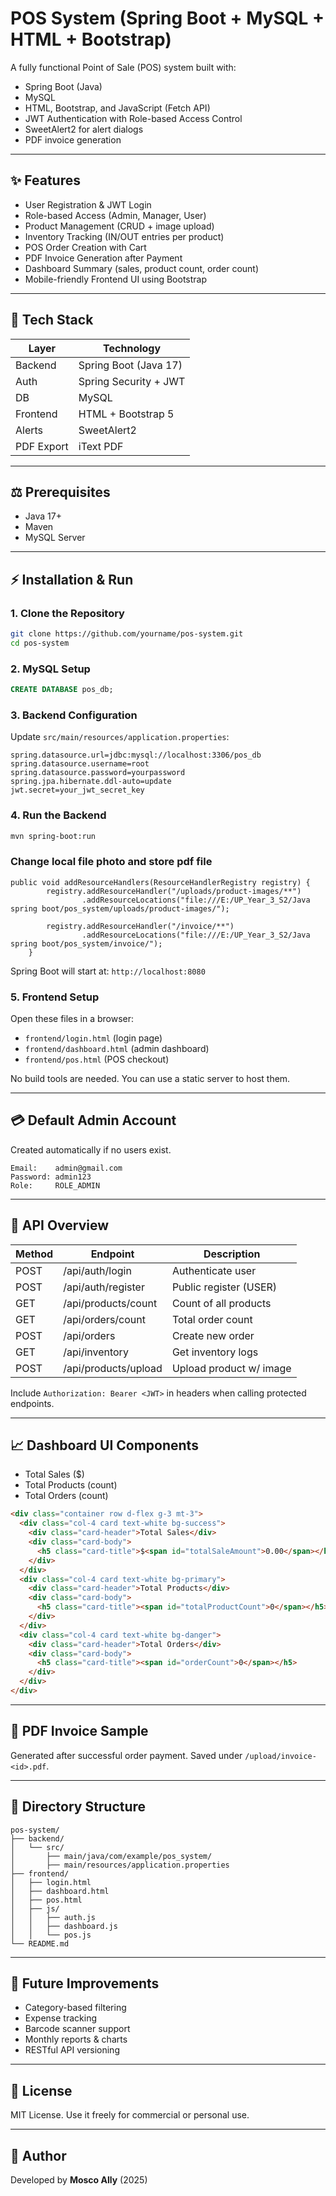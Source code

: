# POS System (Spring Boot + MySQL + HTML + Bootstrap)

A fully functional Point of Sale (POS) system built with:

* Spring Boot (Java)
* MySQL
* HTML, Bootstrap, and JavaScript (Fetch API)
* JWT Authentication with Role-based Access Control
* SweetAlert2 for alert dialogs
* PDF invoice generation

---

## ✨ Features

* User Registration & JWT Login
* Role-based Access (Admin, Manager, User)
* Product Management (CRUD + image upload)
* Inventory Tracking (IN/OUT entries per product)
* POS Order Creation with Cart
* PDF Invoice Generation after Payment
* Dashboard Summary (sales, product count, order count)
* Mobile-friendly Frontend UI using Bootstrap

---

## 🔧 Tech Stack

| Layer      | Technology            |
| ---------- | --------------------- |
| Backend    | Spring Boot (Java 17) |
| Auth       | Spring Security + JWT |
| DB         | MySQL                 |
| Frontend   | HTML + Bootstrap 5    |
| Alerts     | SweetAlert2           |
| PDF Export | iText PDF             |

---

## ⚖️ Prerequisites

* Java 17+
* Maven
* MySQL Server

---

## ⚡ Installation & Run

### 1. Clone the Repository

```bash
git clone https://github.com/yourname/pos-system.git
cd pos-system
```

### 2. MySQL Setup

```sql
CREATE DATABASE pos_db;
```

### 3. Backend Configuration

Update `src/main/resources/application.properties`:

```properties
spring.datasource.url=jdbc:mysql://localhost:3306/pos_db
spring.datasource.username=root
spring.datasource.password=yourpassword
spring.jpa.hibernate.ddl-auto=update
jwt.secret=your_jwt_secret_key
```

### 4. Run the Backend

```bash
mvn spring-boot:run
```
### Change local file photo and store pdf file 
```
public void addResourceHandlers(ResourceHandlerRegistry registry) {
        registry.addResourceHandler("/uploads/product-images/**")
                .addResourceLocations("file:///E:/UP_Year_3_S2/Java spring boot/pos_system/uploads/product-images/");

        registry.addResourceHandler("/invoice/**")
                .addResourceLocations("file:///E:/UP_Year_3_S2/Java spring boot/pos_system/invoice/");
    }
```
Spring Boot will start at: `http://localhost:8080`

### 5. Frontend Setup

Open these files in a browser:

* `frontend/login.html` (login page)
* `frontend/dashboard.html` (admin dashboard)
* `frontend/pos.html` (POS checkout)

No build tools are needed. You can use a static server to host them.

---

## 💳 Default Admin Account

Created automatically if no users exist.

```text
Email:    admin@gmail.com
Password: admin123
Role:     ROLE_ADMIN
```

---

## 📄 API Overview

| Method | Endpoint             | Description             |
| ------ | -------------------- | ----------------------- |
| POST   | /api/auth/login      | Authenticate user       |
| POST   | /api/auth/register   | Public register (USER)  |
| GET    | /api/products/count  | Count of all products   |
| GET    | /api/orders/count    | Total order count       |
| POST   | /api/orders          | Create new order        |
| GET    | /api/inventory       | Get inventory logs      |
| POST   | /api/products/upload | Upload product w/ image |

Include `Authorization: Bearer <JWT>` in headers when calling protected endpoints.

---

## 📈 Dashboard UI Components

* Total Sales (\$)
* Total Products (count)
* Total Orders (count)

```html
<div class="container row d-flex g-3 mt-3">
  <div class="col-4 card text-white bg-success">
    <div class="card-header">Total Sales</div>
    <div class="card-body">
      <h5 class="card-title">$<span id="totalSaleAmount">0.00</span></h5>
    </div>
  </div>
  <div class="col-4 card text-white bg-primary">
    <div class="card-header">Total Products</div>
    <div class="card-body">
      <h5 class="card-title"><span id="totalProductCount">0</span></h5>
    </div>
  </div>
  <div class="col-4 card text-white bg-danger">
    <div class="card-header">Total Orders</div>
    <div class="card-body">
      <h5 class="card-title"><span id="orderCount">0</span></h5>
    </div>
  </div>
</div>
```

---

## 💌 PDF Invoice Sample

Generated after successful order payment. Saved under `/upload/invoice-<id>.pdf`.

---

## 📁 Directory Structure

```
pos-system/
├── backend/
│   └── src/
│       ├── main/java/com/example/pos_system/
│       ├── main/resources/application.properties
├── frontend/
│   ├── login.html
│   ├── dashboard.html
│   ├── pos.html
│   ├── js/
│   │   ├── auth.js
│   │   ├── dashboard.js
│   │   └── pos.js
└── README.md
```

---

## 🚀 Future Improvements

* Category-based filtering
* Expense tracking
* Barcode scanner support
* Monthly reports & charts
* RESTful API versioning

---

## 💼 License

MIT License. Use it freely for commercial or personal use.

---

## 📅 Author

Developed by **Mosco Ally** (2025)
